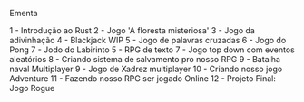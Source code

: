 
Ementa

1 - Introdução ao Rust
2 - Jogo 'A floresta misteriosa'
3 - Jogo da adivinhação
4 - Blackjack WIP
5 - Jogo de palavras cruzadas
6 - Jogo do Pong
7 - Jodo do Labirinto
5 - RPG de texto
7 - Jogo top down com eventos aleatórios
8 - Criando sistema de salvamento pro nosso RPG
9 - Batalha naval Multiplayer
9 - Jogo de Xadrez multiplayer
10 - Criando nosso jogo Adventure
11 - Fazendo nosso RPG ser jogado Online
12 - Projeto Final: Jogo Rogue

